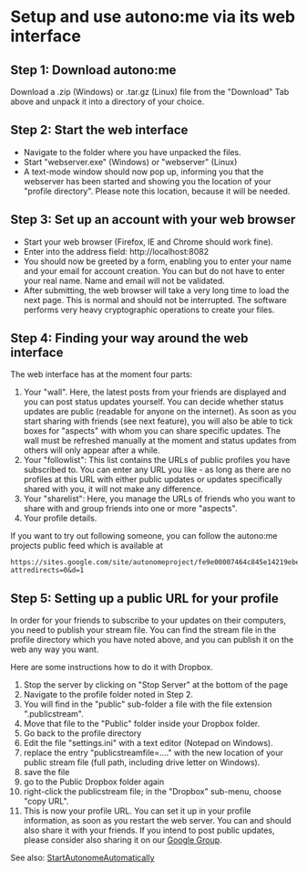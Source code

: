 # Setup and use autono:me via its web interface #


## Step 1: Download autono:me ##

Download a .zip (Windows) or .tar.gz (Linux) file from the "Download" Tab above and unpack it into a directory of your choice.

## Step 2: Start the web interface ##

  * Navigate to the folder where you have unpacked the files.
  * Start "webserver.exe" (Windows) or "webserver" (Linux)
  * A text-mode window should now pop up, informing you that the webserver has been started and showing you the location of your "profile directory". Please note this location, because it will be needed.

## Step 3: Set up an account with your web browser ##

  * Start your web browser (Firefox, IE and Chrome should work fine).
  * Enter into the address field: http://localhost:8082
  * You should now be greeted by a form, enabling you to enter your name and your email for account creation. You can but do not have to enter your real name. Name and email will not be validated.
  * After submitting, the web browser will take a very long time to load the next page. This is normal and should not be interrupted. The software performs very heavy cryptographic operations to create your files.

## Step 4: Finding your way around the web interface ##

The web interface has at the moment four parts:

  1. Your "wall". Here, the latest posts from your friends are displayed and you can post status updates yourself. You can decide whether status updates are public (readable for anyone on the internet). As soon as you start sharing with friends (see next feature), you will also be able to tick boxes for "aspects" with whom you can share specific updates. The wall must be refreshed manually at the moment and status updates from others will only appear after a while.
  1. Your "followlist": This list contains the URLs of public profiles you have subscribed to. You can enter any URL you like - as long as there are no profiles at this URL with either public updates or updates specifically shared with you, it will not make any difference.
  1. Your "sharelist": Here, you manage the URLs of friends who you want to share with and group friends into one or more "aspects".
  1. Your profile details.

If you want to try out following someone, you can follow the autono:me projects public feed which is available at
```
https://sites.google.com/site/autonomeproject/fe9e00007464c845e14219ebe380b803.publicstream?attredirects=0&d=1
```


## Step 5: Setting up a public URL for your profile ##

In order for your friends to subscribe to your updates on their computers, you need to publish your stream file. You can find the stream file in the profile directory which you have noted above, and you can publish it on the web any way you want.

Here are some instructions how to do it with Dropbox.

  1. Stop the server by clicking on "Stop Server" at the bottom of the page
  1. Navigate to the profile folder noted in Step 2.
  1. You will find in the "public" sub-folder a file with the file extension ".publicstream".
  1. Move that file to the "Public" folder inside your Dropbox folder.
  1. Go back to the profile directory
  1. Edit the file "settings.ini" with a text editor (Notepad on Windows).
  1. replace the entry "publicstreamfile=...." with the new location of your public stream file (full path, including drive letter on Windows).
  1. save the file
  1. go to the Public Dropbox folder again
  1. right-click the publicstream file; in the "Dropbox" sub-menu, choose "copy URL".
  1. This is now your profile URL. You can set it up in your profile information, as soon as you restart the web server. You can and should also share it with your friends. If you intend to post public updates, please consider also sharing it on our [Google Group](http://groups.google.com/group/autonome-discuss).


See also: [StartAutonomeAutomatically](StartAutonomeAutomatically.md)